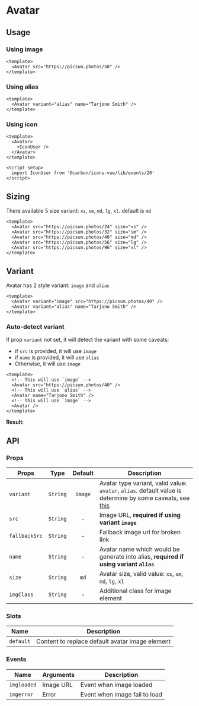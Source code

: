 <script setup>
  import Avatar from './Avatar.vue'
  import IconUser from '@carbon/icons-vue/lib/events/20'
</script>

# Avatar

## Usage

### Using image

<preview>
  <Avatar src="https://picsum.photos/50" />
</preview>

```vue
<template>
  <Avatar src="https://picsum.photos/50" />
</template>
```

### Using alias

<preview>
  <Avatar variant="alias" name="Tarjono Smith" />
</preview>

```vue
<template>
  <Avatar variant="alias" name="Tarjono Smith" />
</template>
```

### Using icon
<preview>
  <Avatar>
    <IconUser />
  </Avatar>
</preview>

```vue
<template>
  <Avatar>
    <IconUser />
  </Avatar>
</template>

<script setup>
  import IconUser from '@carbon/icons-vue/lib/events/20'
</script>
```

## Sizing

There available 5 size variant: `xs`, `sm`, `md`, `lg`, `xl`. default is `md`

<preview class="items-center gap-3">
  <Avatar src="https://picsum.photos/24" size="xs" />
  <Avatar src="https://picsum.photos/32" size="sm" />
  <Avatar src="https://picsum.photos/40" size="md" />
  <Avatar src="https://picsum.photos/56" size="lg" />
  <Avatar src="https://picsum.photos/96" size="xl" />
</preview>

```vue
<template>
  <Avatar src="https://picsum.photos/24" size="xs" />
  <Avatar src="https://picsum.photos/32" size="sm" />
  <Avatar src="https://picsum.photos/40" size="md" />
  <Avatar src="https://picsum.photos/56" size="lg" />
  <Avatar src="https://picsum.photos/96" size="xl" />
</template>
```

## Variant

Avatar has 2 style variant: `image` and `alias`

<preview class="gap-3">
  <Avatar variant="image" src="https://picsum.photos/40" />
  <Avatar variant="alias" name="Tarjono Smith" />
</preview>

```vue
<template>
  <Avatar variant="image" src="https://picsum.photos/40" />
  <Avatar variant="alias" name="Tarjono Smith" />
</template>
```

### Auto-detect variant

If prop `variant` not set, it will detect the variant with some caveats:
  - if `src` is provided, it will use `image`
  - if `name` is provided, it will use `alias`
  - Otherwise, it will use `image`

```vue
<template>
  <!-- This will use `image` -->
  <Avatar src="https://picsum.photos/40" />
  <!-- This will use `alias` -->
  <Avatar name="Tarjono Smith" />
  <!-- This will use `image` -->
  <Avatar />
</template>
```

**Result**:

<preview class="gap-3">
  <Avatar variant="image" src="https://picsum.photos/40" />
  <Avatar variant="alias" name="Tarjono Smith" />
  <Avatar />
</preview>

## API

### Props

| Props         |   Type   | Default | Description                                                                                                                       |
|---------------|:--------:|:-------:|-----------------------------------------------------------------------------------------------------------------------------------|
| `variant`     | `String` | `image` | Avatar type variant, valid value: `avatar`, `alias`. default value is determine by some caveats, see [this](#auto-detect-variant) |
| `src`         | `String` |    -    | Image URL, **required if using variant `image`**                                                                                  |
| `fallbackSrc` | `String` |    -    | Fallback image url for broken link                                                                                                |
| `name`        | `String` |    -    | Avatar name which would be generate into alias, **required if using variant `alias`**                                             |
| `size`        | `String` |  `md`   | Avatar size, valid value: `xs`, `sm`, `md`, `lg`, `xl`                                                                            |
| `imgClass`    | `String` |    -    | Additional class for image element                                                                                                |

### Slots

| Name      | Description                                     |
|-----------|-------------------------------------------------|
| `default` | Content to replace default avatar image element |

### Events

| Name        | Arguments | Description                   |
|-------------|-----------|-------------------------------|
| `imgloaded` | Image URL | Event when image loaded       |
| `imgerror`  | Error     | Event when image fail to load |
